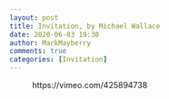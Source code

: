 ```yaml
---
layout: post
title: Invitation, by Michael Wallace
date: 2020-06-03 19:30
author: MarkMayberry
comments: true
categories: [Invitation]
---
```

<!-- wp:core-embed/vimeo {"url":"https://vimeo.com/425894738","type":"video","providerNameSlug":"vimeo","className":"wp-embed-aspect-4-3 wp-has-aspect-ratio"} -->
<figure class="wp-block-embed-vimeo wp-block-embed is-type-video is-provider-vimeo wp-embed-aspect-4-3 wp-has-aspect-ratio"><div class="wp-block-embed__wrapper">
https://vimeo.com/425894738
</div></figure>
<!-- /wp:core-embed/vimeo -->
